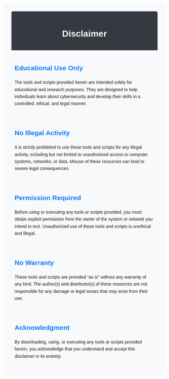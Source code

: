 <div style="font-family: Arial, sans-serif; line-height: 1.6; max-width: 800px; margin: auto; padding: 20px; background-color: #f8f9fa; border: 1px solid #e9ecef; border-radius: 5px;">
    <div style="background-color: #343a40; color: white; padding: 10px; text-align: center; border-radius: 5px 5px 0 0;">
        <h1>Disclaimer</h1>
    </div>
    <div style="padding: 10px; border-bottom: 1px solid #e9ecef;">
        <h2 style="color: #007bff;">Educational Use Only</h2>
        <p>The tools and scripts provided herein are intended solely for educational and research purposes. They are designed to help individuals learn about cybersecurity and develop their skills in a controlled, ethical, and legal manner.</p>
    </div>
    <div style="padding: 10px; border-bottom: 1px solid #e9ecef;">
        <h2 style="color: #007bff;">No Illegal Activity</h2>
        <p>It is strictly prohibited to use these tools and scripts for any illegal activity, including but not limited to unauthorized access to computer systems, networks, or data. Misuse of these resources can lead to severe legal consequences.</p>
    </div>
    <div style="padding: 10px; border-bottom: 1px solid #e9ecef;">
        <h2 style="color: #007bff;">Permission Required</h2>
        <p>Before using or executing any tools or scripts provided, you must obtain explicit permission from the owner of the system or network you intend to test. Unauthorized use of these tools and scripts is unethical and illegal.</p>
    </div>
    <div style="padding: 10px; border-bottom: 1px solid #e9ecef;">
        <h2 style="color: #007bff;">No Warranty</h2>
        <p>These tools and scripts are provided "as is" without any warranty of any kind. The author(s) and distributor(s) of these resources are not responsible for any damage or legal issues that may arise from their use.</p>
    </div>
    <div style="padding: 10px;">
        <h2 style="color: #007bff;">Acknowledgment</h2>
        <p>By downloading, using, or executing any tools or scripts provided herein, you acknowledge that you understand and accept this disclaimer in its entirety.</p>
    </div>
</div>
